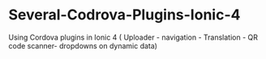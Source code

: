 # Several-Codrova-Plugins-Ionic-4
Using Cordova plugins in Ionic 4 ( Uploader - navigation - Translation - QR code scanner- dropdowns on dynamic data)
